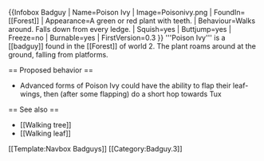 {{Infobox Badguy
| Name=Poison Ivy
| Image=Poisonivy.png
| FoundIn=[[Forest]]
| Appearance=A green or red plant with teeth.
| Behaviour=Walks around. Falls down from every ledge.
| Squish=yes
| Buttjump=yes
| Freeze=no
| Burnable=yes
| FirstVersion=0.3
}}
'''Poison Ivy''' is a [[badguy]] found in the [[Forest]] of world&nbsp;2. The plant roams around at the ground, falling from platforms.

== Proposed behavior ==

* Advanced forms of Poison Ivy could have the ability to flap their leaf-wings, then (after some flapping) do a short hop towards Tux

== See also ==

* [[Walking tree]]
* [[Walking leaf]]

[[Template:Navbox Badguys]]
[[Category:Badguy.3]]
